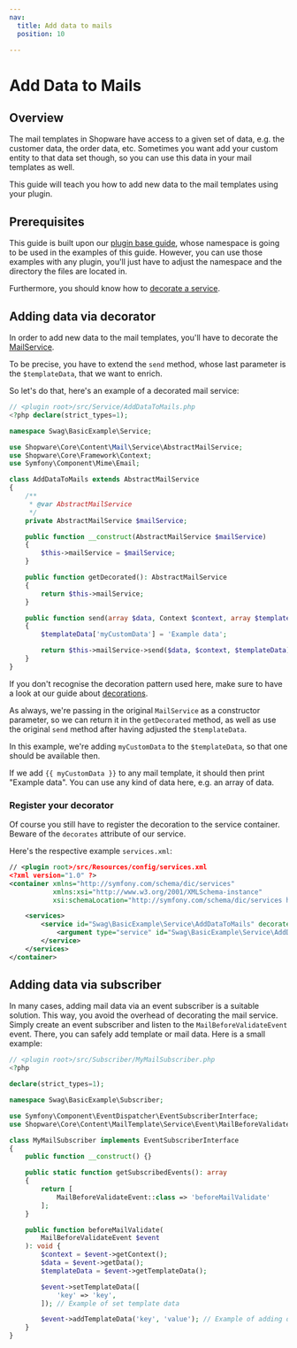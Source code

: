 ```yaml
---
nav:
  title: Add data to mails
  position: 10

---
```


# Add Data to Mails

## Overview

The mail templates in Shopware have access to a given set of data, e.g. the customer data, the order data, etc. Sometimes you want add your custom entity to that data set though, so you can use this data in your mail templates as well.

This guide will teach you how to add new data to the mail templates using your plugin.

## Prerequisites

This guide is built upon our [plugin base guide](../../plugin-base-guide), whose namespace is going to be used in the examples of this guide. However, you can use those examples with any plugin, you'll just have to adjust the namespace and the directory the files are located in.

Furthermore, you should know how to [decorate a service](../../plugin-fundamentals/adjusting-service).

## Adding data via decorator

In order to add new data to the mail templates, you'll have to decorate the [MailService](https://github.com/shopware/shopware/blob/trunk/src/Core/Content/Mail/Service/MailService.php).

To be precise, you have to extend the `send` method, whose last parameter is the `$templateData`, that we want to enrich.

So let's do that, here's an example of a decorated mail service:

```php
// <plugin root>/src/Service/AddDataToMails.php
<?php declare(strict_types=1);

namespace Swag\BasicExample\Service;

use Shopware\Core\Content\Mail\Service\AbstractMailService;
use Shopware\Core\Framework\Context;
use Symfony\Component\Mime\Email;

class AddDataToMails extends AbstractMailService
{
    /**
     * @var AbstractMailService
     */
    private AbstractMailService $mailService;

    public function __construct(AbstractMailService $mailService)
    {
        $this->mailService = $mailService;
    }

    public function getDecorated(): AbstractMailService
    {
        return $this->mailService;
    }

    public function send(array $data, Context $context, array $templateData = []): ?Email
    {
        $templateData['myCustomData'] = 'Example data';

        return $this->mailService->send($data, $context, $templateData);
    }
}
```

If you don't recognise the decoration pattern used here, make sure to have a look at our guide about [decorations](../../plugin-fundamentals/adjusting-service).

As always, we're passing in the original `MailService` as a constructor parameter, so we can return it in the `getDecorated` method, as well as use the original `send` method after having adjusted the `$templateData`.

In this example, we're adding `myCustomData` to the `$templateData`, so that one should be available then.

If we add `{{ myCustomData }}` to any mail template, it should then print "Example data". You can use any kind of data here, e.g. an array of data.

### Register your decorator

Of course you still have to register the decoration to the service container. Beware of the `decorates` attribute of our service.

Here's the respective example `services.xml`:

```xml
// <plugin root>/src/Resources/config/services.xml
<?xml version="1.0" ?>
<container xmlns="http://symfony.com/schema/dic/services"
           xmlns:xsi="http://www.w3.org/2001/XMLSchema-instance"
           xsi:schemaLocation="http://symfony.com/schema/dic/services http://symfony.com/schema/dic/services/services-1.0.xsd">

    <services>
        <service id="Swag\BasicExample\Service\AddDataToMails" decorates="Shopware\Core\Content\Mail\Service\MailService">
            <argument type="service" id="Swag\BasicExample\Service\AddDataToMails.inner" />
        </service>
    </services>
</container>
```

## Adding data via subscriber

In many cases, adding mail data via an event subscriber is a suitable solution. This way, you avoid the overhead of decorating the mail service. Simply create an event subscriber and listen to the `MailBeforeValidateEvent` event. There, you can safely add template or mail data.
Here is a small example:

```php
// <plugin root>/src/Subscriber/MyMailSubscriber.php
<?php

declare(strict_types=1);

namespace Swag\BasicExample\Subscriber;

use Symfony\Component\EventDispatcher\EventSubscriberInterface;
use Shopware\Core\Content\MailTemplate\Service\Event\MailBeforeValidateEvent;

class MyMailSubscriber implements EventSubscriberInterface
{
    public function __construct() {}

    public static function getSubscribedEvents(): array
    {
        return [
            MailBeforeValidateEvent::class => 'beforeMailValidate'
        ];
    }

    public function beforeMailValidate(
        MailBeforeValidateEvent $event
    ): void {
        $context = $event->getContext();
        $data = $event->getData();
        $templateData = $event->getTemplateData();

        $event->setTemplateData([
            'key' => 'key',
        ]); // Example of set template data

        $event->addTemplateData('key', 'value'); // Example of adding data to the template
    }
}
```
